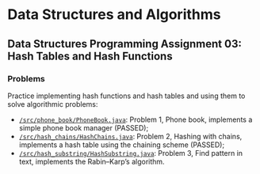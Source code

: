 # Data Structures and Algorithms
## Data Structures Programming Assignment 03: Hash Tables and Hash Functions
### Problems
Practice implementing hash functions and hash tables and using them to solve algorithmic problems:
* [`/src/phone_book/PhoneBook.java`](src/phone_book/PhoneBook.java): Problem 1, Phone book, implements a simple phone book manager (PASSED);
* [`/src/hash_chains/HashChains.java`](src/hash_chains/HashChains.java): Problem 2, Hashing with chains, implements a hash table using the chaining scheme (PASSED);
* [`/src/hash_substring/HashSubstring.java`](src/hash_substring/HashSubstring.java): Problem 3, Find pattern in text, implements the Rabin–Karp’s algorithm.
